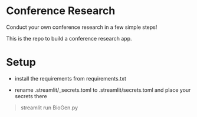 # Conference Research
Conduct your own conference research in a few simple steps!

This is the repo to build a conference research app.

# Setup
- install the requirements from requirements.txt

- rename .streamlit/_secrets.toml to .streamlit/secrets.toml and place your secrets there

>streamlit run BioGen.py
